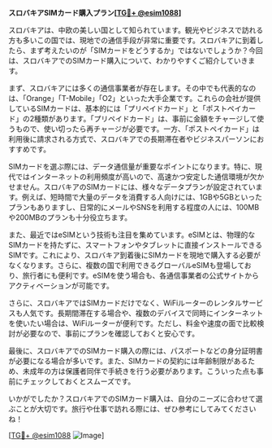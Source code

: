 **スロバキアSIMカード購入プラン[[TG💪+ @esim1088](https://t.me/s/esim1088)]**

スロバキアは、中欧の美しい国として知られています。観光やビジネスで訪れる方も多いこの国では、現地での通信手段が非常に重要です。スロバキアに到着したら、まず考えたいのが「SIMカードをどうするか」ではないでしょうか？今回は、スロバキアでのSIMカード購入について、わかりやすくご紹介していきます。

まず、スロバキアには多くの通信事業者が存在します。その中でも代表的なのは、「Orange」「T-Mobile」「O2」といった大手企業です。これらの会社が提供しているSIMカードは、基本的には「プリペイドカード」と「ポストペイカード」の2種類があります。「プリペイドカード」は、事前に金額をチャージして使うもので、使い切ったら再チャージが必要です。一方、「ポストペイカード」は利用後に請求される方式で、スロバキアでの長期滞在者やビジネスパーソンにおすすめです。

SIMカードを選ぶ際には、データ通信量が重要なポイントになります。特に、現代ではインターネットの利用頻度が高いので、高速かつ安定した通信環境が欠かせません。スロバキアのSIMカードには、様々なデータプランが設定されています。例えば、短時間で大量のデータを消費する人向けには、1GBや5GBといったプランもありますし、日常的にメールやSNSを利用する程度の人には、100MBや200MBのプランも十分役立ちます。

また、最近ではeSIMという技術も注目を集めています。eSIMとは、物理的なSIMカードを持たずに、スマートフォンやタブレットに直接インストールできるSIMです。これにより、スロバキア到着後にSIMカードを現地で購入する必要がなくなります。さらに、複数の国で利用できるグローバルeSIMも登場しており、旅行者にも便利です。eSIMを使う場合も、各通信事業者の公式サイトからアクティベーションが可能です。

さらに、スロバキアではSIMカードだけでなく、WiFiルーターのレンタルサービスも人気です。長期間滞在する場合や、複数のデバイスで同時にインターネットを使いたい場合は、WiFiルーターが便利です。ただし、料金や速度の面で比較検討が必要なので、事前にプランを確認しておくと安心です。

最後に、スロバキアでのSIMカード購入の際には、パスポートなどの身分証明書が必要になる場合が多いです。また、SIMカードの契約には年齢制限があるため、未成年の方は保護者同伴で手続きを行う必要があります。こういった点も事前にチェックしておくとスムーズです。

いかがでしたか？スロバキアでのSIMカード購入は、自分のニーズに合わせて選ぶことが大切です。旅行や仕事で訪れる際には、ぜひ参考にしてみてくださいね！

[[TG💪+ @esim1088](https://t.me/s/esim1088) ![Image](https://i.postimg.cc/Y0z9fWf4/image.png)]